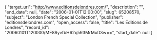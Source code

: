 {
  "target_url": "http://www.editionsdelondres.com/", 
  "description": "", 
  "end_date": null, 
  "date": "2006-01-01T12:00:00", 
  "slug": 65208570, 
  "subject": "London French Special Collection", 
  "publisher": "editionsdelondres.com", 
  "open_access": false, 
  "title": "Les Editions de Londres", 
  "record_id": "20060101T120000/ME8RyvfbH62q5R3MrMuD3w==", 
  "start_date": null
}

